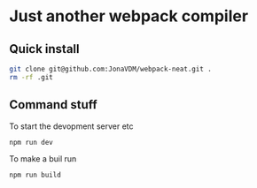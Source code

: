 # Just another webpack compiler

## Quick install
```bash
git clone git@github.com:JonaVDM/webpack-neat.git .
rm -rf .git
```

## Command stuff
To start the devopment server etc
```bash
npm run dev
```

To make a buil run
```bash
npm run build
```
